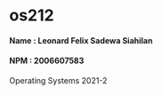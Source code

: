 # os212
#### Name : Leonard Felix Sadewa Siahilan
#### NPM  : 2006607583
 Operating Systems 2021-2



